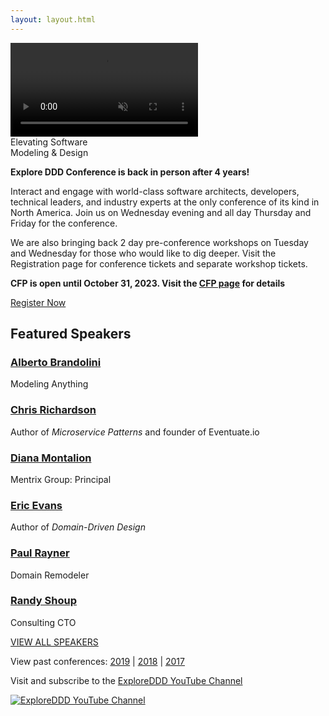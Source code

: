 ```yaml
---
layout: layout.html
---
```

<div class="container-fluid homepage--hero-video-container">
    <video loop muted autoplay class="video-item">
        <source src="video/background-video.webm" type="video/webm">
        <source src="video/background-video.mp4" type="video/mp4">
        <source src="video/background-video.ogv" type="video/ogg">
    </video>
    <div class="video-overlay">
        <div class="homepage--big-text">
            <div class="big-text">Elevating Software<br>Modeling &amp; Design</div>
        </div>
    </div>
</div>
<!--<section class="slider">
  <div class="flexslider">
    <ul class="slides">
        <li class="slide picture-5"></li>
        <li class="slide picture-2"></li>
        <li class="slide picture-1"></li>
        <li class="slide picture-3"></li>
        <li class="slide picture-4"></li>
        <li class="slide picture-6"></li>
        <li class="slide picture-7"></li>
    </ul>
  </div>
  <div class="custom-navigation-container">
  <div class="custom-navigation">
    <a class="arrow left"><img src="img/slider-arrow-left.svg" /></a>
    <a class="arrow right"><img src="img/slider-arrow-right.svg" /></a>
  </div>
  </div>
</section> -->
<!-- Begin MailChimp Signup Form -->
<div class="row newsletter-signup">
	<div class="col-xs-12">
		<style type="text/css">
			#mc_embed_signup {}
			/* Add your own MailChimp form style overrides in your site stylesheet or in this style block.
			   We recommend moving this block and the preceding CSS link to the HEAD of your HTML file. */
		</style>
		<script type='text/javascript' src='//s3.amazonaws.com/downloads.mailchimp.com/js/mc-validate.js'></script>
		<script type='text/javascript'>(function ($) { window.fnames = new Array(); window.ftypes = new Array(); fnames[1] = 'FNAME'; ftypes[1] = 'text'; fnames[2] = 'LNAME'; ftypes[2] = 'text'; fnames[0] = 'EMAIL'; ftypes[0] = 'email'; }(jQuery)); var $mcj = jQuery.noConflict(true);</script>
	</div> <!-- col-xs-2 -->
</div> <!-- row -->
</div> <!-- col-xs-12 -->
</div> <!-- row footer newsletter signup -->
<!--End mc_embed_signup-->
<div class="container homepage--intro-text">
    <div class="row">
        <p><strong>Explore DDD Conference is back in person after 4 years!</strong></p>
        <p>Interact and engage with world-class software architects, developers, technical leaders, and industry experts at the only conference of its kind in North America.  Join us on Wednesday evening and all day Thursday and Friday for the conference.</p>
        <p>We are also bringing back 2 day pre-conference workshops on Tuesday and Wednesday for those who would like to dig deeper.  Visit the Registration page for conference tickets and separate workshop tickets.</p>
        <p><strong>CFP is open until October 31, 2023.  Visit the <a href="cfp">CFP page</a> for details</strong></p>
    </div>
    <div class="text-center">
        <a href="https://ti.to/EDDD/explore-ddd-2024" class="btn">Register Now</a>
    </div>
</div>
<div class="container section speakers">
  <h2 class="text-center">Featured Speakers</h2>
    <div class="row">
        <div class="speaker-container">
            <a href="speakers/alberto-brandolini.html"><div class="speaker-img alberto-brandolini">
            </div></a>
            <h3><a class="speaker-name" href="speakers/alberto-brandolini.html">Alberto Brandolini</a></h3>
            <p class="speaker-details">Modeling Anything</p>
        </div>
        <div class="speaker-container">
            <a href="speakers/chris-richardson.html"><div class="speaker-img chris-richardson">
            </div></a>
            <h3><a class="speaker-name" href="speakers/chris-richardson.html">Chris Richardson</a></h3>
            <p class="speaker-details">Author of <em>Microservice Patterns</em> and founder of Eventuate.io</p>
        </div>
        <div class="speaker-container">
            <a href="speakers/diana-montalion.html"><div class="speaker-img diana-montalion">
            </div></a>
            <h3><a class="speaker-name" href="speakers/diana-montalion.html">Diana Montalion</a></h3>
            <p class="speaker-details">Mentrix Group: Principal</p>
        </div>
        <div class="speaker-container">
            <a href="speakers/eric-evans.html"><div class="speaker-img eric-evans">
            </div></a>
            <h3><a class="speaker-name" href="speakers/eric-evans.html">Eric Evans</a></h3>
            <p class="speaker-details">Author of <em>Domain-Driven Design</em></p>
        </div>  
    </div>
    <div class="row">
        <div class="speaker-container">
            <a href="speakers/paul-rayner.html"><div class="speaker-img paul-rayner">
            </div></a>
            <h3><a class="speaker-name" href="speakers/paul-rayner.html">Paul Rayner</a></h3>
            <p class="speaker-details">Domain Remodeler</p>
        </div>
        <div class="speaker-container">
            <a href="speakers/randy-shoup.html"><div class="speaker-img randy-shoup">
            </div></a>
            <h3><a class="speaker-name" href="speakers/randy-shoup.html">Randy Shoup</a></h3>
            <p class="speaker-details">Consulting CTO</p>
        </div>
    </div>
    <p><a href="speakers">VIEW ALL SPEAKERS</a></p>
</div>
<div class="container">
    <div class="row">
        <p class="text-center">View past conferences: <a href="./2019">2019</a> &#124; <a href="./2018">2018</a> &#124; <a href="./2017">2017</a></p>
        <p class="text-center">Visit and subscribe to the <a href="https://www.youtube.com/exploreddd">ExploreDDD YouTube Channel</a></p>
    </div>
</div>
<div class="text-center ">
    <a href="https://www.youtube.com/exploreddd">
        <img src="img/youtube-text-icon.png" class="homepage-youtube-link-img" title="ExploreDDD YouTube Channel">
    </a>
</div>
    </div>
</div>